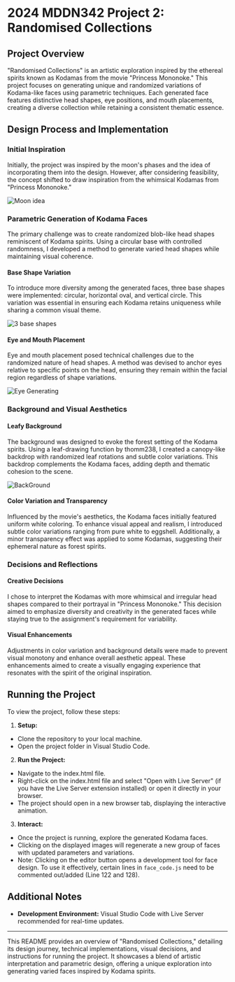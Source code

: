 # 2024 MDDN342 Project 2: Randomised Collections

## Project Overview

"Randomised Collections" is an artistic exploration inspired by the ethereal spirits known as Kodamas from the movie "Princess Mononoke." This project focuses on generating unique and randomized variations of Kodama-like faces using parametric techniques. Each generated face features distinctive head shapes, eye positions, and mouth placements, creating a diverse collection while retaining a consistent thematic essence.

## Design Process and Implementation

### Initial Inspiration

Initially, the project was inspired by the moon's phases and the idea of incorporating them into the design. However, after considering feasibility, the concept shifted to draw inspiration from the whimsical Kodamas from "Princess Mononoke."

![Moon idea](image.png)

### Parametric Generation of Kodama Faces

The primary challenge was to create randomized blob-like head shapes reminiscent of Kodama spirits. Using a circular base with controlled randomness, I developed a method to generate varied head shapes while maintaining visual coherence.

#### Base Shape Variation

To introduce more diversity among the generated faces, three base shapes were implemented: circular, horizontal oval, and vertical circle. This variation was essential in ensuring each Kodama retains uniqueness while sharing a common visual theme.

![3 base shapes](image-2.png)

#### Eye and Mouth Placement

Eye and mouth placement posed technical challenges due to the randomized nature of head shapes. A method was devised to anchor eyes relative to specific points on the head, ensuring they remain within the facial region regardless of shape variations.

![Eye Generating](image-4.png)

### Background and Visual Aesthetics

#### Leafy Background

The background was designed to evoke the forest setting of the Kodama spirits. Using a leaf-drawing function by thomm238, I created a canopy-like backdrop with randomized leaf rotations and subtle color variations. This backdrop complements the Kodama faces, adding depth and thematic cohesion to the scene.

![BackGround](image-5.png)

#### Color Variation and Transparency

Influenced by the movie's aesthetics, the Kodama faces initially featured uniform white coloring. To enhance visual appeal and realism, I introduced subtle color variations ranging from pure white to eggshell. Additionally, a minor transparency effect was applied to some Kodamas, suggesting their ephemeral nature as forest spirits.

### Decisions and Reflections

#### Creative Decisions

I chose to interpret the Kodamas with more whimsical and irregular head shapes compared to their portrayal in "Princess Mononoke." This decision aimed to emphasize diversity and creativity in the generated faces while staying true to the assignment's requirement for variability.

#### Visual Enhancements

Adjustments in color variation and background details were made to prevent visual monotony and enhance overall aesthetic appeal. These enhancements aimed to create a visually engaging experience that resonates with the spirit of the original inspiration.

## Running the Project

To view the project, follow these steps:

1. **Setup:**
  - Clone the repository to your local machine.
  - Open the project folder in Visual Studio Code.

2. **Run the Project:**
  - Navigate to the index.html file.
  - Right-click on the index.html file and select "Open with Live Server" (if you have the Live Server extension installed) or open it directly in your browser.
  - The project should open in a new browser tab, displaying the interactive animation. 

 3. **Interact:**
   - Once the project is running, explore the generated Kodama faces.
   - Clicking on the displayed images will regenerate a new group of faces with updated parameters and variations.
   - Note: Clicking on the editor button opens a development tool for face design. To use it effectively, certain lines in `face_code.js` need to be commented out/added (Line 122 and 128).

## Additional Notes

- **Development Environment:** Visual Studio Code with Live Server recommended for real-time updates.

---

This README provides an overview of "Randomised Collections," detailing its design journey, technical implementations, visual decisions, and instructions for running the project. It showcases a blend of artistic interpretation and parametric design, offering a unique exploration into generating varied faces inspired by Kodama spirits.

